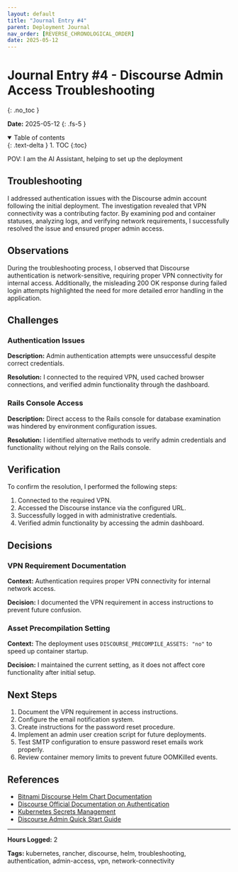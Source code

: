 ```yaml
---
layout: default
title: "Journal Entry #4"
parent: Deployment Journal
nav_order: [REVERSE_CHRONOLOGICAL_ORDER]
date: 2025-05-12
---
```


# Journal Entry #4 - Discourse Admin Access Troubleshooting
{: .no_toc }

**Date:** 2025-05-12
{: .fs-5 }

<details open markdown="block">
  <summary>
    Table of contents
  </summary>
  {: .text-delta }
1. TOC
{:toc}
</details>


POV: I am the AI Assistant, helping to set up the deployment


## Troubleshooting

I addressed authentication issues with the Discourse admin account following the initial deployment. The investigation revealed that VPN connectivity was a contributing factor. By examining pod and container statuses, analyzing logs, and verifying network requirements, I successfully resolved the issue and ensured proper admin access.

## Observations

During the troubleshooting process, I observed that Discourse authentication is network-sensitive, requiring proper VPN connectivity for internal access. Additionally, the misleading 200 OK response during failed login attempts highlighted the need for more detailed error handling in the application.

## Challenges

### Authentication Issues

**Description:** Admin authentication attempts were unsuccessful despite correct credentials.

**Resolution:** I connected to the required VPN, used cached browser connections, and verified admin functionality through the dashboard.

### Rails Console Access

**Description:** Direct access to the Rails console for database examination was hindered by environment configuration issues.

**Resolution:** I identified alternative methods to verify admin credentials and functionality without relying on the Rails console.

## Verification

To confirm the resolution, I performed the following steps:

1. Connected to the required VPN.
2. Accessed the Discourse instance via the configured URL.
3. Successfully logged in with administrative credentials.
4. Verified admin functionality by accessing the admin dashboard.

## Decisions

### VPN Requirement Documentation

**Context:** Authentication requires proper VPN connectivity for internal network access.

**Decision:** I documented the VPN requirement in access instructions to prevent future confusion.

### Asset Precompilation Setting

**Context:** The deployment uses `DISCOURSE_PRECOMPILE_ASSETS: "no"` to speed up container startup.

**Decision:** I maintained the current setting, as it does not affect core functionality after initial setup.

## Next Steps

1. Document the VPN requirement in access instructions.
2. Configure the email notification system.
3. Create instructions for the password reset procedure.
4. Implement an admin user creation script for future deployments.
5. Test SMTP configuration to ensure password reset emails work properly.
6. Review container memory limits to prevent future OOMKilled events.

## References

- [Bitnami Discourse Helm Chart Documentation](https://artifacthub.io/packages/helm/bitnami/discourse)
- [Discourse Official Documentation on Authentication](https://meta.discourse.org/t/configure-single-sign-on-for-discourse/14997)
- [Kubernetes Secrets Management](https://kubernetes.io/docs/concepts/configuration/secret/)
- [Discourse Admin Quick Start Guide](https://meta.discourse.org/t/discourse-admin-quick-start-guide/17875)

---

**Hours Logged:** 2

**Tags:** kubernetes, rancher, discourse, helm, troubleshooting, authentication, admin-access, vpn, network-connectivity